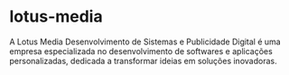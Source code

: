 # lotus-media
A Lotus Media Desenvolvimento de Sistemas e Publicidade Digital é uma empresa especializada no desenvolvimento de softwares e aplicações personalizadas, dedicada a transformar ideias em soluções inovadoras.
